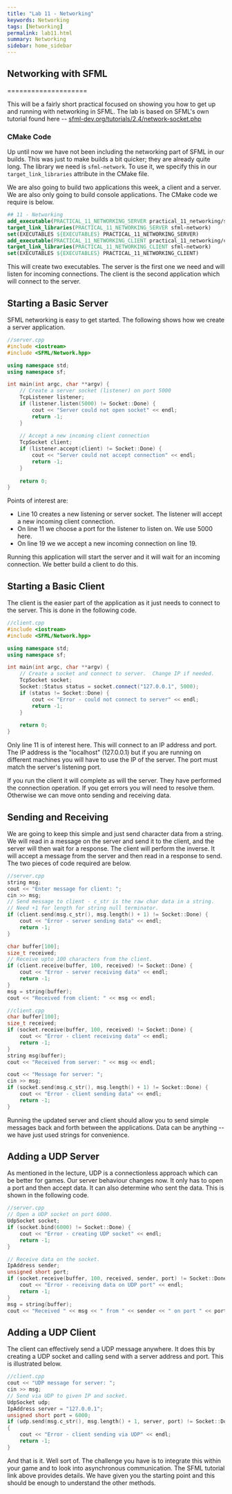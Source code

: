 ```yaml
---
title: "Lab 11 - Networking"
keywords: Networking
tags: [Networking]
permalink: lab11.html
summary: Networking
sidebar: home_sidebar
---
```


## Networking with SFML
====================

This will be a fairly short practical focused on showing you how to get up and running with networking in SFML. The lab is based on SFML's own tutorial found here -- [sfml-dev.org/tutorials/2.4/network-socket.php](https://www.sfml-dev.org/tutorials/2.4/network-socket.php)

### CMake Code

Up until now we have not been including the networking part of SFML in our builds. This was just to make builds a bit quicker; they are already quite long. The library we need is `sfml-network`. To use it, we specify this in our `target_link_libraries` attribute in the CMake file.

We are also going to build two applications this week, a client and a server. We are also only going to build console applications. The CMake code we require is below.

```cmake
## 11 - Networking
add_executable(PRACTICAL_11_NETWORKING_SERVER practical_11_networking/server.cpp)
target_link_libraries(PRACTICAL_11_NETWORKING_SERVER sfml-network)
set(EXECUTABLES ${EXECUTABLES} PRACTICAL_11_NETWORKING_SERVER)
add_executable(PRACTICAL_11_NETWORKING_CLIENT practical_11_networking/client.cpp)
target_link_libraries(PRACTICAL_11_NETWORKING_CLIENT sfml-network)
set(EXECUTABLES ${EXECUTABLES} PRACTICAL_11_NETWORKING_CLIENT)
```

This will create two executables. The server is the first one we need and will listen for incoming connections. The client is the second application which will connect to the server.

## Starting a Basic Server

SFML networking is easy to get started. The following shows how we create a server application.

```cpp
//server.cpp
#include <iostream>
#include <SFML/Network.hpp>

using namespace std;
using namespace sf;

int main(int argc, char **argv) {
    // Create a server socket (listener) on port 5000
    TcpListener listener;
    if (listener.listen(5000) != Socket::Done) {
        cout << "Server could not open socket" << endl;
        return -1;
    }
    
    // Accept a new incoming client connection
    TcpSocket client;
    if (listener.accept(client) != Socket::Done) {
        cout << "Server could not accept connection" << endl;
        return -1;
    }
    
    return 0;
}
```

Points of interest are:

-   Line 10 creates a new listening or server socket. The listener will accept a new incoming client connection.
-   On line 11 we choose a port for the listener to listen on. We use 5000 here.
-   On line 19 we we accept a new incoming connection on line 19.

Running this application will start the server and it will wait for an incoming connection. We better build a client to do this.

## Starting a Basic Client

The client is the easier part of the application as it just needs to connect to the server. This is done in the following code.

```cpp
//client.cpp
#include <iostream>
#include <SFML/Network.hpp>

using namespace std;
using namespace sf;

int main(int argc, char **argv) {
    // Create a socket and connect to server.  Change IP if needed.
    TcpSocket socket;
    Socket::Status status = socket.connect("127.0.0.1", 5000);
    if (status != Socket::Done) {
        cout << "Error - could not connect to server" << endl;
        return -1;
    }
    
    return 0;
}
```

Only line 11 is of interest here. This will connect to an IP address and port. The IP address is the "localhost" (127.0.0.1) but if you are running on different machines you will have to use the IP of the server. The port must match the server's listening port.

If you run the client it will complete as will the server. They have performed the connection operation. If you get errors you will need to resolve them. Otherwise we can move onto sending and receiving data.

## Sending and Receiving

We are going to keep this simple and just send character data from a string. We will read in a message on the server and send it to the client, and the server will then wait for a response. The client will perform the inverse. It will accept a message from the server and then read in a response to send. The two pieces of code required are below.

```cpp
//server.cpp
string msg;
cout << "Enter message for client: ";
cin >> msg;
// Send message to client - c_str is the raw char data in a string.
// Need +1 for length for string null terminator.
if (client.send(msg.c_str(), msg.length() + 1) != Socket::Done) {
    cout << "Error - server sending data" << endl;
    return -1;
}

char buffer[100];
size_t received;
// Receive upto 100 characters from the client.
if (client.receive(buffer, 100, received) != Socket::Done) {
    cout << "Error - server receiving data" << endl;
    return -1;
}
msg = string(buffer);
cout << "Received from client: " << msg << endl;
```

```cpp
//client.cpp
char buffer[100];
size_t received;
if (socket.receive(buffer, 100, received) != Socket::Done) {
    cout << "Error - client receiving data" << endl;
    return -1;
}
string msg(buffer);
cout << "Received from server: " << msg << endl;

cout << "Message for server: ";
cin >> msg;
if (socket.send(msg.c_str(), msg.length() + 1) != Socket::Done) {
    cout << "Error - client sending data" << endl;
    return -1;
}
```

Running the updated server and client should allow you to send simple messages back and forth between the applications. Data can be anything -- we have just used strings for convenience.

## Adding a UDP Server


As mentioned in the lecture, UDP is a connectionless approach which can be better for games. Our server behaviour changes now. It only has to open a port and then accept data. It can also determine who sent the data. This is shown in the following code.

```cpp
//server.cpp
// Open a UDP socket on port 6000.
UdpSocket socket;
if (socket.bind(6000) != Socket::Done) {
    cout << "Error - creating UDP socket" << endl;
    return -1;
}

// Receive data on the socket.
IpAddress sender;
unsigned short port;
if (socket.receive(buffer, 100, received, sender, port) != Socket::Done) {
    cout << "Error - receiving data on UDP port" << endl;
    return -1;
}
msg = string(buffer);
cout << "Received " << msg << " from " << sender << " on port " << port << endl;
```

## Adding a UDP Client

The client can effectively send a UDP message anywhere. It does this by creating a UDP socket and calling send with a server address and port. This is illustrated below.

```cpp
//client.cpp
cout << "UDP message for server: ";
cin >> msg;
// Send via UDP to given IP and socket.
UdpSocket udp;
IpAddress server = "127.0.0.1";
unsigned short port = 6000;
if (udp.send(msg.c_str(), msg.length() + 1, server, port) != Socket::Done)
{
    cout << "Error - client sending via UDP" << endl;
    return -1;
}
```

And that is it. Well sort of. The challenge you have is to integrate this within your game and to look into asynchronous communication. The SFML tutorial link above provides details. We have given you the starting point and this should be enough to understand the other methods.